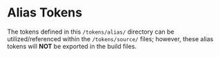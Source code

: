 # Alias Tokens

The tokens defined in this `/tokens/alias/` directory can be utilized/referenced within the `/tokens/source/` files; however, these alias tokens will **NOT** be exported in the build files.

